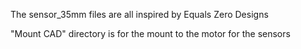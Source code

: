 The sensor_35mm files are all inspired by Equals Zero Designs

"Mount CAD" directory is for the mount to the motor for the sensors